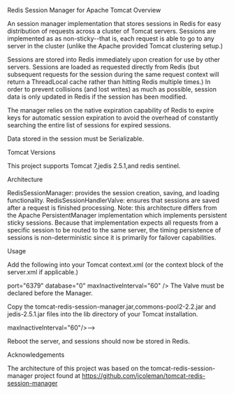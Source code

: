 Redis Session Manager for Apache Tomcat
Overview

An session manager implementation that stores sessions in Redis for easy distribution of requests across a cluster of Tomcat servers. Sessions are implemented as as non-sticky--that is, each request is able to go to any server in the cluster (unlike the Apache provided Tomcat clustering setup.)

Sessions are stored into Redis immediately upon creation for use by other servers. Sessions are loaded as requested directly from Redis (but subsequent requests for the session during the same request context will return a ThreadLocal cache rather than hitting Redis multiple times.) In order to prevent collisions (and lost writes) as much as possible, session data is only updated in Redis if the session has been modified.

The manager relies on the native expiration capability of Redis to expire keys for automatic session expiration to avoid the overhead of constantly searching the entire list of sessions for expired sessions.

Data stored in the session must be Serializable.

Tomcat Versions

This project supports  Tomcat 7,jedis 2.5.1,and redis sentinel.

Architecture

RedisSessionManager: provides the session creation, saving, and loading functionality.
RedisSessionHandlerValve: ensures that sessions are saved after a request is finished processing.
Note: this architecture differs from the Apache PersistentManager implementation which implements persistent sticky sessions. Because that implementation expects all requests from a specific session to be routed to the same server, the timing persistence of sessions is non-deterministic since it is primarily for failover capabilities.

Usage

Add the following into your Tomcat context.xml (or the context block of the server.xml if applicable.)

<Valve className="cp149.github.com.RedisSessionHandlerValve" />
<Manager className="cp149.github.com.RedisSessionManager"
         host="localhost" <!-- optional: defaults to "localhost" -->
         port="6379" <!-- optional: defaults to "6379" -->
         database="0" <!-- optional: defaults to "0" -->
         maxInactiveInterval="60" <!-- optional: defaults to "60" (in seconds) --> />
The Valve must be declared before the Manager.

Copy the tomcat-redis-session-manager.jar,commons-pool2-2.2.jar and jedis-2.5.1.jar files into the lib directory of your Tomcat installation.

<Valve className="cp149.github.com.RedisSessionHandlerValve" />
<Manager className="cp149.github.com.RedisSessionManager"
		 masterName="mymaster"
         host="localhost"
         port="26379" 
         database="2"
         maxtotal="10"<!-- maxconnection: defaults to "8" -->
         maxInactiveInterval="60"/>-->

Reboot the server, and sessions should now be stored in Redis.


Acknowledgements

The architecture of this project was based on the tomcat-redis-session-manager project found at https://github.com/jcoleman/tomcat-redis-session-manager
